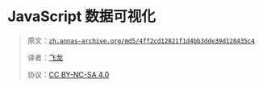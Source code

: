 # JavaScript 数据可视化

> 原文：[`zh.annas-archive.org/md5/4ff2cd12821f1d4bb3dde39d128435c4`](https://zh.annas-archive.org/md5/4ff2cd12821f1d4bb3dde39d128435c4)
> 
> 译者：[飞龙](https://github.com/wizardforcel)
> 
> 协议：[CC BY-NC-SA 4.0](http://creativecommons.org/licenses/by-nc-sa/4.0/)